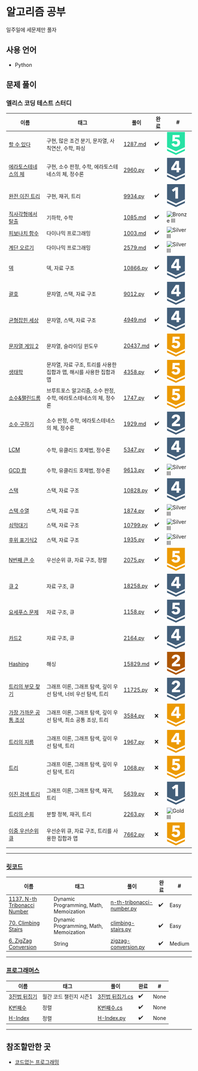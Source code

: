 # 알고리즘 공부

일주일에 세문제만 풀자

## 사용 언어

- Python

## 문제 풀이

### 엘리스 코딩 테스트 스터디

|                             이름                              |                                태그                                 |                                                         풀이                                                         | 완료 |     #      |
| ------------------------------------------------------------- | ------------------------------------------------------------------- | -------------------------------------------------------------------------------------------------------------------- | ---- | ---------- |
| [할 수 있다](https://www.acmicpc.net/problem/1287)            | 구현, 많은 조건 분기, 문자열, 사칙연산, 수학, 파싱                  | [1287.md](./baekjoon/problems/%5B1287%5D%ED%95%A0%20%EC%88%98%20%EC%9E%88%EB%8B%A4)                                  | ✔️   | ![Platinum V](./assets/16.svg) |
| [에라토스테네스의 체](https://www.acmicpc.net/problem/2960)   | 구현, 소수 판정, 수학, 에라토스테네스의 체, 정수론                  | [2960.py](./baekjoon/week_03/18_2960)                                                                                | ✔️   | ![![Silver I](./assets/10.svg)V](./assets/7.svg)  |
| [완전 이진 트리](https://www.acmicpc.net/problem/9934)        | 구현, 재귀, 트리                                                    | [9934.py](./baekjoon/week_03/21_9934)                                                                                | ✔️   | ![Silver I](./assets/10.svg)   |
| [직사각형에서 탈출](https://www.acmicpc.net/problem/1085)     | 기하학, 수학                                                        | [1085.md](./baekjoon/problems/%5B1085%5D%EC%A7%81%EC%82%AC%EA%B0%81%ED%98%95%EC%97%90%EC%84%9C%20%ED%83%88%EC%B6%9C) | ✔️   | ![![![Bronze I](./assets/5.svg)I](./assets/4.svg)I](./assets/3.svg) |
| [피보나치 함수](https://www.acmicpc.net/problem/1003)         | 다이나믹 프로그래밍                                                 | [1003.md](./baekjoon/problems/%5B1003%5D%ED%94%BC%EB%B3%B4%EB%82%98%EC%B9%98%20%ED%95%A8%EC%88%98)                   | ✔️   | ![![![Silver I](./assets/10.svg)I](./assets/9.svg)I](./assets/8.svg) |
| [계단 오르기](https://www.acmicpc.net/problem/2579)           | 다이나믹 프로그래밍                                                 | [2579.md](./baekjoon/problems/%5B2579%5D%EA%B3%84%EB%8B%A8%20%EC%98%A4%EB%A5%B4%EA%B8%B0)                            | ✔️   | ![![![Silver I](./assets/10.svg)I](./assets/9.svg)I](./assets/8.svg) |
| [덱](https://www.acmicpc.net/problem/10866)                   | 덱, 자료 구조                                                       | [10866.py](./baekjoon/week_01/06_10866)                                                                              | ✔️   | ![![Silver I](./assets/10.svg)V](./assets/7.svg)  |
| [괄호](https://www.acmicpc.net/problem/9012)                  | 문자열, 스택, 자료 구조                                             | [9012.py](./baekjoon/week_01/03_9012)                                                                                | ✔️   | ![![Silver I](./assets/10.svg)V](./assets/7.svg)  |
| [균형잡힌 세상](https://www.acmicpc.net/problem/4949)         | 문자열, 스택, 자료 구조                                             | [4949.md](./baekjoon/problems/%5B4949%5D%EA%B7%A0%ED%98%95%EC%9E%A1%ED%9E%8C%20%EC%84%B8%EC%83%81)                   | ✔️   | ![![Silver I](./assets/10.svg)V](./assets/7.svg)  |
| [문자열 게임 2](https://www.acmicpc.net/problem/20437)        | 문자열, 슬라이딩 윈도우                                             | [20437.md](./baekjoon/problems/%5B20437%5D%EB%AC%B8%EC%9E%90%EC%97%B4%20%EA%B2%8C%EC%9E%84%202)                      | ✔️   | ![Gold V](./assets/11.svg)     |
| [생태학](https://www.acmicpc.net/problem/4358)                | 문자열, 자료 구조, 트리를 사용한 집합과 맵, 해시를 사용한 집합과 맵 | [4358.py](./baekjoon/week_02/13_4358)                                                                                | ✔️   | ![Gold V](./assets/11.svg)     |
| [소수&팰린드롬](https://www.acmicpc.net/problem/1747)         | 브루트포스 알고리즘, 소수 판정, 수학, 에라토스테네스의 체, 정수론   | [1747.py](./baekjoon/week_03/24_1747)                                                                                | ✔️   | ![Gold V](./assets/11.svg)     |
| [소수 구하기](https://www.acmicpc.net/problem/1929)           | 소수 판정, 수학, 에라토스테네스의 체, 정수론                        | [1929.md](./baekjoon/problems/%5B1929%5D%EC%86%8C%EC%88%98%20%EA%B5%AC%ED%95%98%EA%B8%B0)                            | ✔️   | ![![Silver I](./assets/10.svg)I](./assets/9.svg)  |
| [LCM](https://www.acmicpc.net/problem/5347)                   | 수학, 유클리드 호제법, 정수론                                       | [5347.py](./baekjoon/week_03/19_5347)                                                                                | ✔️   | ![![Silver I](./assets/10.svg)V](./assets/7.svg)  |
| [GCD 합](https://www.acmicpc.net/problem/9613)                | 수학, 유클리드 호제법, 정수론                                       | [9613.py](./baekjoon/week_03/20_9613)                                                                                | ✔️   | ![![![Silver I](./assets/10.svg)I](./assets/9.svg)I](./assets/8.svg) |
| [스택](https://www.acmicpc.net/problem/10828)                 | 스택, 자료 구조                                                     | [10828.py](./baekjoon/week_01/02_10828)                                                                              | ✔️   | ![![Silver I](./assets/10.svg)V](./assets/7.svg)  |
| [스택 수열](https://www.acmicpc.net/problem/1874)             | 스택, 자료 구조                                                     | [1874.py](./baekjoon/week_01/07_1874)                                                                                | ✔️   | ![![![Silver I](./assets/10.svg)I](./assets/9.svg)I](./assets/8.svg) |
| [쇠막대기](https://www.acmicpc.net/problem/10799)             | 스택, 자료 구조                                                     | [10799.py](./baekjoon/week_01/09_10799)                                                                              | ✔️   | ![![![Silver I](./assets/10.svg)I](./assets/9.svg)I](./assets/8.svg) |
| [후위 표기식2](https://www.acmicpc.net/problem/1935)          | 스택, 자료 구조                                                     | [1935.py](./baekjoon/week_01/08_1935)                                                                                | ✔️   | ![![![Silver I](./assets/10.svg)I](./assets/9.svg)I](./assets/8.svg) |
| [N번째 큰 수](https://www.acmicpc.net/problem/2075)           | 우선순위 큐, 자료 구조, 정렬                                        | [2075.py](./baekjoon/week_02/12_2075)                                                                                | ✔️   | ![Gold V](./assets/11.svg)     |
| [큐 2](https://www.acmicpc.net/problem/18258)                 | 자료 구조, 큐                                                       | [18258.py](./baekjoon/week_01/04_18258)                                                                              | ✔️   | ![![Silver I](./assets/10.svg)V](./assets/7.svg)  |
| [요세푸스 문제](https://www.acmicpc.net/problem/1158)         | 자료 구조, 큐                                                       | [1158.py](./baekjoon/week_01/01_1158)                                                                                | ✔️   | ![Silver V](./assets/6.svg)   |
| [카드2](https://www.acmicpc.net/problem/2164)                 | 자료 구조, 큐                                                       | [2164.py](./baekjoon/week_01/05_2164)                                                                                | ✔️   | ![![Silver I](./assets/10.svg)V](./assets/7.svg)  |
| [Hashing](https://www.acmicpc.net/problem/15829)              | 해싱                                                                | [15829.md](./baekjoon/problems/%5B15829%5DHashing)                                                                   | ✔️   | ![![Bronze I](./assets/5.svg)I](./assets/4.svg)  |
| [트리의 부모 찾기](https://www.acmicpc.net/problem/11725)     | 그래프 이론, 그래프 탐색, 깊이 우선 탐색, 너비 우선 탐색, 트리      | [11725.py](./baekjoon/week_02/14_11725)                                                                              | ❌   | ![![Silver I](./assets/10.svg)I](./assets/9.svg)  |
| [가장 가까운 공통 조상](https://www.acmicpc.net/problem/3584) | 그래프 이론, 그래프 탐색, 깊이 우선 탐색, 최소 공통 조상, 트리      | [3584.py](./baekjoon/week_02/16_3584)                                                                                | ❌   | ![![Gold I](./assets/15.svg)V](./assets/12.svg)    |
| [트리의 지름](https://www.acmicpc.net/problem/1967)           | 그래프 이론, 그래프 탐색, 깊이 우선 탐색, 트리                      | [1967.py](./baekjoon/week_02/15_1967)                                                                                | ❌   | ![![Gold I](./assets/15.svg)V](./assets/12.svg)    |
| [트리](https://www.acmicpc.net/problem/1068)                  | 그래프 이론, 그래프 탐색, 깊이 우선 탐색, 트리                      | [1068.py](./baekjoon/week_03/23_1068)                                                                                | ❌   | ![Gold V](./assets/11.svg)     |
| [이진 검색 트리](https://www.acmicpc.net/problem/5639)        | 그래프 이론, 그래프 탐색, 재귀, 트리                                | [5639.py](./baekjoon/week_03/22_5639)                                                                                | ❌   | ![Silver I](./assets/10.svg)   |
| [트리의 순회](https://www.acmicpc.net/problem/2263)           | 분할 정복, 재귀, 트리                                               | [2263.py](./baekjoon/week_02/17_2263)                                                                                | ❌   | ![![![Gold I](./assets/15.svg)I](./assets/14.svg)I](./assets/13.svg)   |
| [이중 우선순위 큐](https://www.acmicpc.net/problem/7662)      | 우선순위 큐, 자료 구조, 트리를 사용한 집합과 맵                     | [7662.py](./baekjoon/week_02/11_7662)                                                                                | ❌   | ![Gold V](./assets/11.svg)     |


---

### [릿코드](https://leetcode.com/)

|                                         이름                                          |                  태그                  |                                    풀이                                    | 완료 |   #    |
| ------------------------------------------------------------------------------------- | -------------------------------------- | -------------------------------------------------------------------------- | ---- | ------ |
| [1137. N-th Tribonacci Number](https://leetcode.com/problems/n-th-tribonacci-number/) | Dynamic Programming, Math, Memoization | [n-th-tribonacci-number.py](./leetcode/1137.%20N-th%20Tribonacci%20Number) | ✔️   | Easy   |
| [70. Climbing Stairs](https://leetcode.com/problems/climbing-stairs/)                 | Dynamic Programming, Math, Memoization | [climbing-stairs.py](./leetcode/70.%20Climbing%20Stairs)                   | ✔️   | Easy   |
| [6. ZigZag Conversion](https://leetcode.com/problems/zigzag-conversion/)              | String                                 | [zigzag-conversion.py](./leetcode/6.%20ZigZag%20Conversion)                | ✔️   | Medium |


---

### [프로그래머스](https://programmers.co.kr/)

|                                         이름                                          |          태그          |                                                                                      풀이                                                                                      | 완료 |  #   |
| ------------------------------------------------------------------------------------- | ---------------------- | ------------------------------------------------------------------------------------------------------------------------------------------------------------------------------ | ---- | ---- |
| [3진법 뒤집기](https://programmers.co.kr/learn/courses/30/lessons/68935)              | 월간 코드 챌린지 시즌1 | [3진법 뒤집기.cs](./programmers/%EC%9B%94%EA%B0%84%20%EC%BD%94%EB%93%9C%20%EC%B1%8C%EB%A6%B0%EC%A7%80%20%EC%8B%9C%EC%A6%8C1/3%EC%A7%84%EB%B2%95%20%EB%92%A4%EC%A7%91%EA%B8%B0) | ✔️   | None |
| [K번째수](https://programmers.co.kr/learn/courses/30/lessons/42748?language=csharp)   | 정렬                   | [K번째수.cs](./programmers/%EC%A0%95%EB%A0%AC/K%EB%B2%88%EC%A7%B8%EC%88%98)                                                                                                    | ✔️   | None |
| [H-Index](https://programmers.co.kr/learn/courses/30/lessons/42747?language=python3#) | 정렬                   | [H-Index.py](./programmers/%EC%A0%95%EB%A0%AC/H-Index)                                                                                                                         | ✔️   | None |


---

## 참조할만한 곳

- [코드없는 프로그래밍](https://www.youtube.com/channel/UCHcG02L6TSS-StkSbqVy6Fg)
